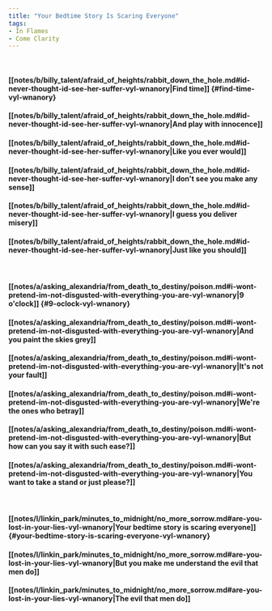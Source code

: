 ```yaml
---
title: "Your Bedtime Story Is Scaring Everyone"
tags:
- In Flames
- Come Clarity
---
```

&nbsp;
#### [[notes/b/billy_talent/afraid_of_heights/rabbit_down_the_hole.md#id-never-thought-id-see-her-suffer-vyl-wnanory|Find time]] {#find-time-vyl-wnanory}
#### [[notes/b/billy_talent/afraid_of_heights/rabbit_down_the_hole.md#id-never-thought-id-see-her-suffer-vyl-wnanory|And play with innocence]]
#### [[notes/b/billy_talent/afraid_of_heights/rabbit_down_the_hole.md#id-never-thought-id-see-her-suffer-vyl-wnanory|Like you ever would]]
#### [[notes/b/billy_talent/afraid_of_heights/rabbit_down_the_hole.md#id-never-thought-id-see-her-suffer-vyl-wnanory|I don't see you make any sense]]
#### [[notes/b/billy_talent/afraid_of_heights/rabbit_down_the_hole.md#id-never-thought-id-see-her-suffer-vyl-wnanory|I guess you deliver misery]]
#### [[notes/b/billy_talent/afraid_of_heights/rabbit_down_the_hole.md#id-never-thought-id-see-her-suffer-vyl-wnanory|Just like you should]]
&nbsp;
#### [[notes/a/asking_alexandria/from_death_to_destiny/poison.md#i-wont-pretend-im-not-disgusted-with-everything-you-are-vyl-wnanory|9 o'clock]] {#9-oclock-vyl-wnanory}
#### [[notes/a/asking_alexandria/from_death_to_destiny/poison.md#i-wont-pretend-im-not-disgusted-with-everything-you-are-vyl-wnanory|And you paint the skies grey]]
#### [[notes/a/asking_alexandria/from_death_to_destiny/poison.md#i-wont-pretend-im-not-disgusted-with-everything-you-are-vyl-wnanory|It's not your fault]]
#### [[notes/a/asking_alexandria/from_death_to_destiny/poison.md#i-wont-pretend-im-not-disgusted-with-everything-you-are-vyl-wnanory|We're the ones who betray]]
#### [[notes/a/asking_alexandria/from_death_to_destiny/poison.md#i-wont-pretend-im-not-disgusted-with-everything-you-are-vyl-wnanory|But how can you say it with such ease?]]
#### [[notes/a/asking_alexandria/from_death_to_destiny/poison.md#i-wont-pretend-im-not-disgusted-with-everything-you-are-vyl-wnanory|You want to take a stand or just please?]]
&nbsp;
#### [[notes/l/linkin_park/minutes_to_midnight/no_more_sorrow.md#are-you-lost-in-your-lies-vyl-wnanory|Your bedtime story is scaring everyone]] {#your-bedtime-story-is-scaring-everyone-vyl-wnanory}
#### [[notes/l/linkin_park/minutes_to_midnight/no_more_sorrow.md#are-you-lost-in-your-lies-vyl-wnanory|But you make me understand the evil that men do]]
#### [[notes/l/linkin_park/minutes_to_midnight/no_more_sorrow.md#are-you-lost-in-your-lies-vyl-wnanory|The evil that men do]]
